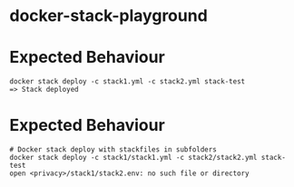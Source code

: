 # docker-stack-playground

# Expected Behaviour

    docker stack deploy -c stack1.yml -c stack2.yml stack-test
    => Stack deployed
     
# Expected Behaviour

    # Docker stack deploy with stackfiles in subfolders
    docker stack deploy -c stack1/stack1.yml -c stack2/stack2.yml stack-test
    open <privacy>/stack1/stack2.env: no such file or directory

